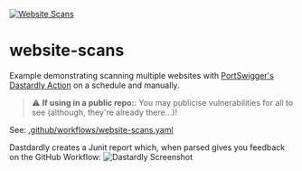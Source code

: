 [![Website Scans](https://github.com/ginandjuice-shop/website-scans/actions/workflows/website-scans.yaml/badge.svg?branch=main)](https://github.com/ginandjuice-shop/website-scans/actions/workflows/website-scans.yaml)
# website-scans
Example demonstrating scanning multiple websites with [PortSwigger's Dastardly Action](https://github.com/PortSwigger/dastardly-github-action) on a schedule and manually.

> :warning: **If using in a public repo:**: You may publicise vulnerabilities for all to see (although, they're already there...)!

See: [.github/workflows/website-scans.yaml](https://github.com/ginandjuice-shop/website-scans/blob/main/.github/workflows/website-scans.yaml)

Dastdardly creates a Junit report which, when parsed gives you feedback on the GitHub Workflow:
![Dastardly Screenshot](https://user-images.githubusercontent.com/109664963/198978316-8f0aca73-4e22-4b5e-ad2d-cf6612aca151.png)
